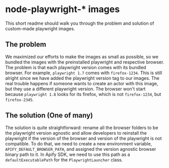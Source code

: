# node-playwright-* images
This short readme should walk you through the problem and solution of custom-made playwright images.

## The problem

We maximized our efforts to make the images as small as possible, so we bundled the images with the preinstalled playwright and respective browser. The problem is that each playwright version comes with its bundled browser. For example, `playwright 1.7` comes with `firefox-1234`. This is still alright since we have added the playwright version tag to our images. The real trouble happens if someone wants to create an actor with this image, but they use a different playwright version. The browser won't start because `playwright 1.8` looks for its firefox, which is not `firefox-1234`, but `firefox-2345`.

## The solution (One of many)
The solution is quite straightforward: rename all the browser folders to be the playwright version agnostic and allow developers to reinstall the playwright if the version of the browser and version of the playwright is not compatible. To do that, we need to create a new environment variable, `APIFY_DEFAULT_BROWSER_PATH`, and assigned the version agnostic browser binary path to it. In Apify SDK, we need to use this path as a `defaultExecutablePath` for the `PlaywrightLauncher` class.